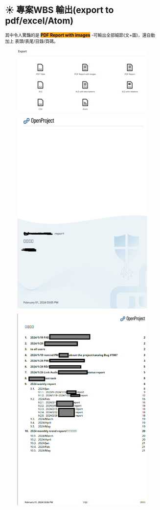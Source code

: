 # ☀ 專案WBS 輸出(export to pdf/excel/Atom)

其中令人驚豔的是 <mark style="background-color:orange;">**PDF Report with images**</mark> -可輸出全部細節(文+圖)，還自動加上 表頭/表尾/目錄/頁碼。

<figure><img src="../.gitbook/assets/image.png" alt=""><figcaption></figcaption></figure>





<figure><img src="../.gitbook/assets/image (1).png" alt=""><figcaption></figcaption></figure>

<figure><img src="../.gitbook/assets/image (2).png" alt=""><figcaption></figcaption></figure>




